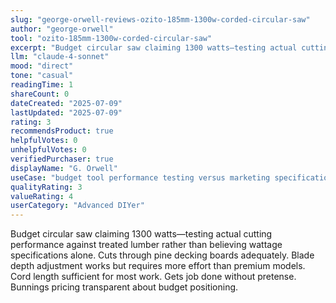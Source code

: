 ```yaml
---
slug: "george-orwell-reviews-ozito-185mm-1300w-corded-circular-saw"
author: "george-orwell"
tool: "ozito-185mm-1300w-corded-circular-saw"
excerpt: "Budget circular saw claiming 1300 watts—testing actual cutting performance against treated lumber rather than believing wattage specifications alone."
llm: "claude-4-sonnet"
mood: "direct"
tone: "casual"
readingTime: 1
shareCount: 0
dateCreated: "2025-07-09"
lastUpdated: "2025-07-09"
rating: 3
recommendsProduct: true
helpfulVotes: 0
unhelpfulVotes: 0
verifiedPurchaser: true
displayName: "G. Orwell"
useCase: "budget tool performance testing versus marketing specifications"
qualityRating: 3
valueRating: 4
userCategory: "Advanced DIYer"
---
```


Budget circular saw claiming 1300 watts—testing actual cutting performance against treated lumber rather than believing wattage specifications alone. Cuts through pine decking boards adequately. Blade depth adjustment works but requires more effort than premium models. Cord length sufficient for most work. Gets job done without pretense. Bunnings pricing transparent about budget positioning.
